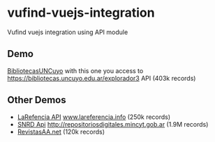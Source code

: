 # vufind-vuejs-integration
Vufind vuejs integration using API module
## Demo
[BibliotecasUNCuyo](https://revistasaa.net/vufind-vuejs/index.html) with this one you access to https://bibliotecas.uncuyo.edu.ar/explorador3 API (403k records)

## Other Demos
- [LaRefencia API](http://bdigital.uncu.edu.ar/test/index-lareferencia.html)  www.lareferencia.info (250k records)
- [SNRD Api](http://bdigital.uncu.edu.ar/test/index-snrd.html)  http://repositoriosdigitales.mincyt.gob.ar (1.9M records)
- [RevistasAA.net](https://revistasaa.net/vufind-vuejs/indexraa.html) (120k records)


